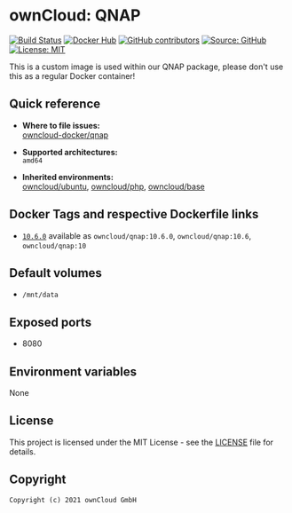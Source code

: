 # ownCloud: QNAP

[![Build Status](https://img.shields.io/drone/build/owncloud-docker/qnap?logo=drone&server=https%3A%2F%2Fdrone.owncloud.com)](https://drone.owncloud.com/owncloud-docker/qnap)
[![Docker Hub](https://img.shields.io/docker/v/owncloud/qnap?logo=docker&label=dockerhub&sort=semver&logoColor=white)](https://hub.docker.com/r/owncloud/qnap)
[![GitHub contributors](https://img.shields.io/github/contributors/owncloud-docker/qnap)](https://github.com/owncloud-docker/qnap/graphs/contributors)
[![Source: GitHub](https://img.shields.io/badge/source-github-blue.svg?logo=github&logoColor=white)](https://github.com/owncloud-docker/qnap)
[![License: MIT](https://img.shields.io/github/license/owncloud-docker/qnap)](https://github.com/owncloud-docker/qnap/blob/master/LICENSE)

This is a custom image is used within our QNAP package, please don't use this as a regular Docker container!

## Quick reference

- **Where to file issues:**\
  [owncloud-docker/qnap](https://github.com/owncloud-docker/qnap/issues)

- **Supported architectures:**\
  `amd64`

- **Inherited environments:**\
  [owncloud/ubuntu](https://github.com/owncloud-docker/ubuntu#environment-variables),
  [owncloud/php](https://github.com/owncloud-docker/php#environment-variables),
  [owncloud/base](https://github.com/owncloud-docker/base#environment-variables)

## Docker Tags and respective Dockerfile links

- [`10.6.0`](https://github.com/owncloud-docker/qnap/blob/master/v20.04/Dockerfile.amd64) available as `owncloud/qnap:10.6.0`, `owncloud/qnap:10.6`, `owncloud/qnap:10`

## Default volumes

- `/mnt/data`

## Exposed ports

- 8080

## Environment variables

None

## License

This project is licensed under the MIT License - see the [LICENSE](https://github.com/owncloud-docker/qnap/blob/master/LICENSE) file for details.

## Copyright

```Text
Copyright (c) 2021 ownCloud GmbH
```
